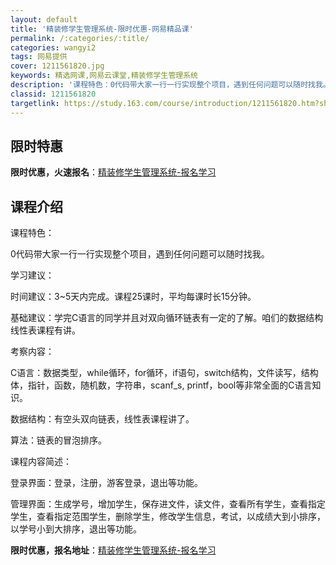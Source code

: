 ```yaml
---
layout: default
title: '精装修学生管理系统-限时优惠-网易精品课'
permalink: /:categories/:title/
categories: wangyi2
tags: 网易提供
cover: 1211561820.jpg
keywords: 精选网课,网易云课堂,精装修学生管理系统
description: '课程特色：0代码带大家一行一行实现整个项目，遇到任何问题可以随时找我。学习建议：时间建议：3~5天内完成。课程25课时，'
classid: 1211561820
targetlink: https://study.163.com/course/introduction/1211561820.htm?share=1&shareId=1025206652&utm_campaign=share&utm_medium=iphoneShare&utm_source=&utm_u=1025206652
---
```


## 限时特惠

**限时优惠，火速报名**：[精装修学生管理系统-报名学习](https://study.163.com/course/introduction/1211561820.htm?share=1&shareId=1025206652&utm_campaign=share&utm_medium=iphoneShare&utm_source=&utm_u=1025206652)

## 课程介绍

课程特色：

0代码带大家一行一行实现整个项目，遇到任何问题可以随时找我。



学习建议：

时间建议：3~5天内完成。课程25课时，平均每课时长15分钟。

基础建议：学完C语言的同学并且对双向循环链表有一定的了解。咱们的数据结构线性表课程有讲。



考察内容：

C语言：数据类型，while循环，for循环，if语句，switch结构，文件读写，结构体，指针，函数，随机数，字符串，scanf_s, printf，bool等非常全面的C语言知识。

数据结构：有空头双向链表，线性表课程讲了。

算法：链表的冒泡排序。



课程内容简述：

登录界面：登录，注册，游客登录，退出等功能。

管理界面：生成学号，增加学生，保存进文件，读文件，查看所有学生，查看指定学生，查看指定范围学生，删除学生，修改学生信息，考试，以成绩大到小排序，以学号小到大排序，退出等功能。

**限时优惠，报名地址**：[精装修学生管理系统-报名学习](https://study.163.com/course/introduction/1211561820.htm?share=1&shareId=1025206652&utm_campaign=share&utm_medium=iphoneShare&utm_source=&utm_u=1025206652)

